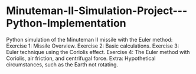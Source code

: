 # Minuteman-II-Simulation-Project---Python-Implementation
Python simulation of the Minuteman II missile with the Euler method:  
Exercise 1: Missile Overview. 
Exercise 2: Basic calculations. 
Exercise 3: Euler technique using the Coriolis effect. 
Exercise 4: The Euler method with Coriolis, air friction, and centrifugal force. 
Extra: Hypothetical circumstances, such as the Earth not rotating.
